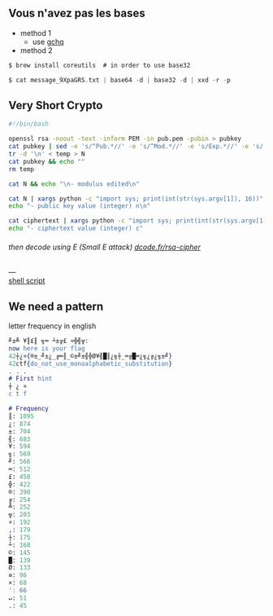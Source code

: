## Vous n'avez pas les bases
- method 1 
  - use [gchq](http://gchq.github.io/CyberChef)
- method 2
```scala
$ brew install coreutils  # in order to use base32

$ cat message_9XpaGRS.txt | base64 -d | base32 -d | xxd -r -p
```

## Very Short Crypto
```sh
#!/bin/bash

openssl rsa -noout -text -inform PEM -in pub.pem -pubin > pubkey
cat pubkey | sed -e 's/^Pub.*//' -e 's/^Mod.*//' -e 's/Exp.*//' -e 's/://g' -e 's/ //g' > temp
tr -d '\n' < temp > N
cat pubkey && echo ""
rm temp

cat N && echo "\n- modulus edited\n"

cat N | xargs python -c "import sys; print(int(str(sys.argv[1]), 16))"
echo "- public key value (integer) n\n"

cat ciphertext | xargs python -c "import sys; print(int(str(sys.argv[1]), 16))"
echo "- ciphertext value (integer) c"
```
###### then decode using E (Small E attack) [dcode.fr/rsa-cipher](https://www.dcode.fr/rsa-cipher)
—\
[shell script](https://github.com/nuoxoxo/writeups/blob/main/scripts/ft_very_short_crypto.sh)

## We need a pattern
letter frequency in english
```erlang
╝±╩ ¥║£║ ╗═ ┴±╔£ ¤╬╣╦:
now here is your flag
42┼¿¤{®±_╝±¿_╔═║_©±╝±╣╬Ø¥╣█║¿╗┼_═╔█═¿╗¿╔¿╗±╝}
42ctf{do_not_use_monoalphabetic_substitution}
. . .
# First hint
┼ ¿ ¤
c t f

# Frequency
║: 1095
¿: 874
±: 704
╣: 683
¥: 594
╗: 569
╝: 566
═: 512
£: 458
╬: 422
®: 390
╔: 254
╩: 252
╦: 203
¤: 192
,: 179
┼: 175
┴: 168
©: 145
█: 139
Ø: 133
≡: 96
×: 68
': 66
↵: 51
.: 45
```
